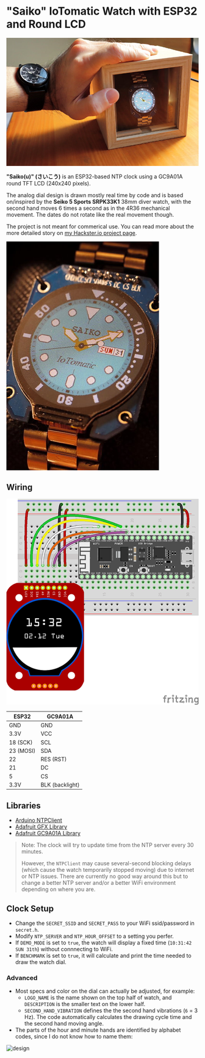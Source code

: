 # "Saiko" IoTomatic Watch with ESP32 and Round LCD

![saiko](saiko.JPG)

**"Saiko(u)" (さいこう)** is an ESP32-based NTP clock using a GC9A01A round TFT LCD (240x240 pixels).

The analog dial design is drawn mostly real time by code and is based on/inspired by the **Seiko 5 Sports SRPK33K1** 38mm diver watch, with the second hand moves 6 times a second as in the 4R36 mechanical movement. The dates do not rotate like the real movement though.

The project is not meant for commerical use. You can read more about the more detailed story on [my Hackster.io project page](https://www.hackster.io/alankrantas/saiko-iotomatic-watch-d619e5).

![saiko-dial](saiko-dial.JPG)

## Wiring

![wiring](wiring.png)

| ESP32 | GC9A01A |
| --- | --- |
| GND | GND |
| 3.3V | VCC |
| 18 (SCK) | SCL |
| 23 (MOSI) | SDA |
| 22 | RES (RST) |
| 21 | DC |
| 5 | CS |
| 3.3V | BLK (backlight) |

## Libraries

- [Arduino NTPClient](https://github.com/arduino-libraries/NTPClient)
- [Adafruit GFX Library](https://github.com/adafruit/Adafruit-GFX-Library)
- [Adafruit GC9A01A Library](https://github.com/adafruit/Adafruit_GC9A01A)

> Note: The clock will try to update time from the NTP server every 30 minutes.
>
> However, the `NTPClient` may cause several-second blocking delays (which cause the watch temporarily stopped moving) due to internet or NTP issues. There are currently no good way around this but to change a better NTP server and/or a better WiFi environment depending on where you are.

## Clock Setup

- Change the `SECRET_SSID` and `SECRET_PASS` to your WiFi ssid/password in `secret.h`.
- Modify `NTP_SERVER` and `NTP_HOUR_OFFSET` to a setting you perfer.
- If `DEMO_MODE` is set to `true`, the watch will display a fixed time (`10:31:42 SUN 31th`) without connnecting to WiFi.
- If `BENCHMARK` is set to `true`, it will calculate and print the time needed to draw the watch dial.

### Advanced

- Most specs and color on the dial can actually be adjusted, for example:
  - `LOGO_NAME` is the name shown on the top half of watch, and `DESCRIPTION` is the smaller text on the lower half.
  - `SECOND_HAND_VIBRATION` defines the the second hand vibrations (`6` = 3 Hz). The code automatically calculates the drawing cycle time and the second hand moving angle.
- The parts of the hour and minute hands are identified by alphabet codes, since I do not know how to name them:

![design](design.png)
